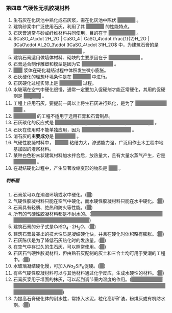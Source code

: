 <style>
.cloze {
background-color: grey;
color: grey;
padding: 0px 0px;
cursor: pointer;
transition: color 0.3s ease;
}
.cloze:hover {
background-color: white;
color: blue;
}
.clozewrong {
background-color: grey;
color: grey;
padding: 0px 0px;
cursor: pointer;
transition: color 0.3s ease;
}
.clozewrong:hover {
background-color: white;
color: red;
}
</style>

### 第四章 气硬性无机胶凝材料

1. 生石灰在化灰池中熟化成石灰浆，需在化灰池中陈伏 <span class='cloze'>一周以上</span> 。
1. 建筑砂浆中广泛使用石灰，利用了其 <span class='cloze'>可塑性好</span> 的性能特点。
1. 石灰膏通常与砂或纤维材料共同使用，目的在于 <span class='cloze'>提高抗裂能力</span> 。
1. $CaSO_4\cdot 2H_2O | CaSO_4 | CaSO_4\cdot \frac{1}{2}H_2O | 3CaO\cdot Al_2O_3\cdot 3CaSO_4\cdot 31H_2O$ 中，为建筑石膏的是 <span class='cloze'>$CaSO_4\cdot \frac{1}{2}H_2O$</span> 。
1. 建筑石膏适用做墙体材料、砌块的主要原因在于 <span class='cloze'>石膏凝结硬化快</span> 。
1. 石膏适合制作雕塑和模型是因为它 <span class='cloze'>硬化时体积膨胀</span> 。
1. <span class='cloze'>石膏</span> 浆体在硬化凝结过程中体积发生微小膨胀。
1. 石灰硬化的理想环境条件是在 <span class='cloze'>干燥空气</span> 中进行。
1. 石灰硬化过程实际上是 <span class='cloze'>结晶、碳化</span> 过程。
1. 水玻璃在空气中硬化很慢，通常一定要加入促硬剂才能正常硬化，其用的促硬剂是 <span class='cloze'>$Na_2SiF_6$</span> 。
1. 工程上应用石灰，要提前一周以上将生石灰进行熟化，是为了 <span class='cloze'>消除过火石灰的危害</span> 。
1. <span class='cloze'>直接接触水</span> 的工程不适用于选用石膏和石膏制品。
1. 石灰碳化的反应式是 <span class='cloze'>$Ca(OH)_2+CO_2+nH_2O\rightarrow CaCO_3+(n+1)H_2O$</span> 。
1. 石灰在使用时不能单独应用，因为 <span class='clozewrong'>硬化后体积收缩导致开裂</span> 。
1. 消石灰的**主要成分**是 <span class='clozewrong'>Ca(OH)_2</span> 。
1. 气硬性胶凝材料中， <span class='cloze'>水玻璃</span> 粘结力大，渗透能力强，广泛用作土木工程中地基加固的灌浆材料。
1. 某种白色粉末状建筑材料加水拌合后，放热量大，且有大量水蒸气产生，它是 <span class='cloze'>磨细生石灰</span> 。
1. 在凝结硬化过程中，产生显著收缩变形的物质是 <span class='cloze'>石灰</span> 。

##### 判断题

1. 石膏浆可以在潮湿环境或水中硬化。(<span class='cloze'>错</span>)
1. 气硬性胶凝材料只能在空气中硬化，而水硬性胶凝材料只能在水中硬化。(<span class='cloze'>错</span>)
1. 石膏具有轻质、绝热和防火等性能。(<span class='cloze'>对</span>)
1. 所有的气硬性胶凝材料都是不耐水的。(<span class='clozewrong'>对，水玻璃也不耐水，其用作快速防水材料时需要和矾调和并和砼发生反应</span>)
1. 建筑石膏的分子式是$CaSO_4\cdot 2H_2O$。(<span class='cloze'>错</span>)
1. 建筑石膏最突出的技术性质是凝结硬化快，并且在硬化时体积略有膨胀。(<span class='cloze'>对</span>)
1. 石灰陈伏是为了降低石灰热化时的发热量。(<span class='cloze'>错</span>)
1. 在空气中存过久的生石灰，可以照常使用。(<span class='cloze'>错</span>)
1. 石灰石气硬性胶凝材料，但由熟石灰配制的灰土和三合土均可用于受潮的工程中。(<span class='cloze'>对</span>)
1. 水玻璃凝结硬化慢，可加入$Na_2SiF_6$促硬。(<span class='cloze'>对</span>)
1. 有些气硬性胶凝材料可以与其他材料通过化学反应，生成水硬性的材料。(<span class='cloze'>对</span>)
1. 石膏灰浆用于墙面的抹灰，可以起到调节室内温度的作用。(<span class='clozewrong'>对，单独的*石膏*不适合墙面抹灰，但*石膏灰浆*用于墙面的抹灰。石膏的热容量大，吸湿性强，故可以调节室内的温湿度</span>)
1. 为提高石膏硬化体的耐水性，常掺入水泥，粒化高炉矿渣，粉煤灰或有机防水剂。(<span class='cloze'>对</span>)
